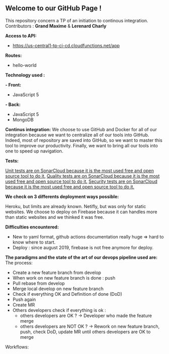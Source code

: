 ## Welcome to our GitHub Page !

This repository concern a TP of an initiation to continous integration.
Contributors : **Grand Maxime** & **Lerenard Charly**

__Access to API:__ 
 - https://us-central1-tp-ci-cd.cloudfunctions.net/app

__Routes:__
 - hello-world
 


__Technology used :__

 __- Front:__ 
  - JavaScript 5
  
 __- Back:__
  - JavaScript 5
  - MongoDB
  
  
__Continus integration:__
We choose to use GitHub and Docker for all of our integration because we want to centralize all of our tools into GitHub.
Indeed, most of repository are saved into GitHub, so we want to master this tool to improve our productivity.
Finally, we want to bring all our tools into one to speed up navigation.


__Tests:__

[Unit tests are on SonarCloud because it is the most used free and open source tool to do it.](https://sonarcloud.io/dashboard?id=FoxBandyKoot_TP_CI_CD)
[Quality tests are on SonarCloud because it is the most used free and open source tool to do it.](https://sonarcloud.io/dashboard?id=FoxBandyKoot_TP_CI_CD)
[Security tests are on SonarCloud because it is the most used free and open source tool to do it.](https://sonarcloud.io/dashboard?id=FoxBandyKoot_TP_CI_CD)


__We check on 3 differents deployment ways possible:__

Heroku, but limits are already known.
Netifly, but was only for static websites.
We choose to deploy on Firebase because it can handles more than static websites and we thinked it was free.


__Difficulties encountered:__
 - New to yaml format, github actions documentation really huge => hard to know where to start.
 - Deploy : since august 2019, firebase is not free anymore for deploy.


__The paradigms and the state of the art of our devops pipeline used are:__
The process:
 - Create a new feature branch from develop
 - When work on new feature branch is done : push
 - Pull rebase from develop
 - Merge local develop on new feature branch
 - Check if everything OK and Definition of done (DoD)
 - Push again 
 - Create MR
 - Others developers check if everything is ok :
   - others developers are OK ? -> Developer who made the feature merge
   - others developers are NOT OK ? -> Rework on new feature branch, push, check DoD, update MR until others developers are OK to merge


Workflows:



